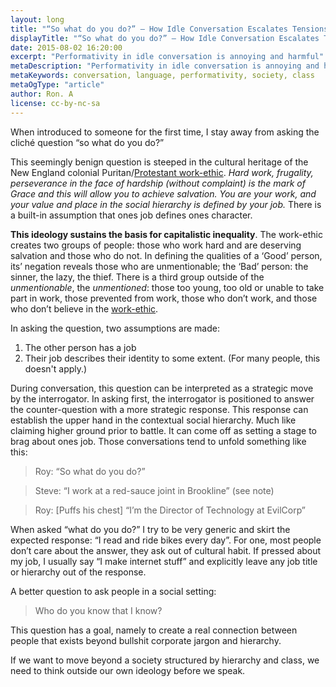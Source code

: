 ```yaml
---
layout: long
title: "“So what do you do?” — How Idle Conversation Escalates Tensions in Class Inequality"
displayTitle: "“So what do you do?” — How Idle Conversation Escalates Tensions in Class Inequality"
date: 2015-08-02 16:20:00
excerpt: "Performativity in idle conversation is annoying and harmful"
metaDescription: "Performativity in idle conversation is annoying and harmful"
metaKeywords: conversation, language, performativity, society, class
metaOgType: "article"
author: Ron. A
license: cc-by-nc-sa
---
```



When introduced to someone for the first time, I stay away from asking the cliché question “so what do you do?”

This seemingly benign question is steeped in the cultural heritage of the New England colonial Puritan/[Protestant work-ethic](https://en.wikipedia.org/wiki/The_Protestant_Ethic_and_the_Spirit_of_Capitalism). _Hard work, frugality, perseverance in the face of hardship (without complaint) is the mark of Grace and this will allow you to achieve salvation. You are your work, and your value and place in the social hierarchy is defined by your job._ There is a built-in assumption that ones job defines ones character.

**This ideology sustains the basis for capitalistic inequality**. The work-ethic creates two groups of people: those who work hard and are deserving salvation and those who do not. In defining the qualities of a ‘Good’ person, its’ negation reveals those who are unmentionable; the ‘Bad’ person: the sinner, the lazy, the thief. There is a third group outside of the _unmentionable_, the _unmentioned_: those too young, too old or unable to take part in work, those prevented from work, those who don’t work, and those who don’t believe in the [work-ethic](http://www.crimethinc.com/).

In asking the question, two assumptions are made:

1. The other person has a job
1. Their job describes their identity to some extent. (For many people, this doesn't apply.)

During conversation, this question can be interpreted as a strategic move by the interrogator. In asking first, the interrogator is positioned to answer the counter-question with a more strategic response. This response can establish the upper hand in the contextual social hierarchy. Much like claiming higher ground prior to battle. It can come off as setting a stage to brag about ones job. Those conversations tend to unfold something like this:

> Roy: “So what do you do?”

> Steve: “I work at a red-sauce joint in Brookline” (see note)

> Roy: [Puffs his chest] “I’m the Director of Technology at EvilCorp”

When asked “what do you do?” I try to be very generic and skirt the expected response: “I read and ride bikes every day”. For one, most people don’t care about the answer, they ask out of cultural habit. If pressed about my job, I usually say “I make internet stuff” and explicitly leave any job title or hierarchy out of the response.

A better question to ask people in a social setting:

> Who do you know that I know?

This question has a goal, namely to create a real connection between people that exists beyond bullshit corporate jargon and hierarchy.

If we want to move beyond a society structured by hierarchy and class, we need to think outside our own ideology before we speak.
